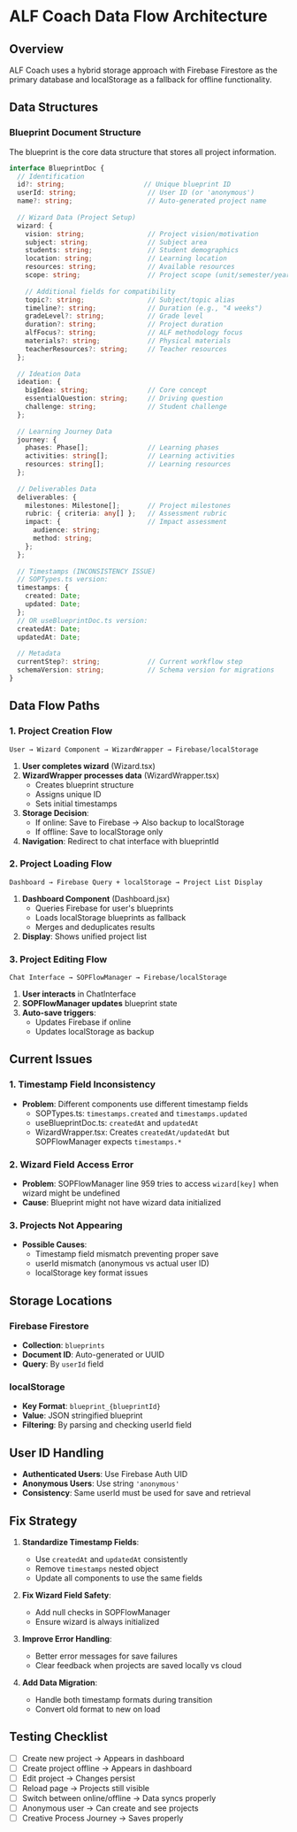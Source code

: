 # ALF Coach Data Flow Architecture

## Overview
ALF Coach uses a hybrid storage approach with Firebase Firestore as the primary database and localStorage as a fallback for offline functionality.

## Data Structures

### Blueprint Document Structure
The blueprint is the core data structure that stores all project information.

```typescript
interface BlueprintDoc {
  // Identification
  id?: string;                    // Unique blueprint ID
  userId: string;                  // User ID (or 'anonymous')
  name?: string;                   // Auto-generated project name
  
  // Wizard Data (Project Setup)
  wizard: {
    vision: string;                // Project vision/motivation
    subject: string;               // Subject area
    students: string;              // Student demographics
    location: string;              // Learning location
    resources: string;             // Available resources
    scope: string;                 // Project scope (unit/semester/year)
    
    // Additional fields for compatibility
    topic?: string;                // Subject/topic alias
    timeline?: string;             // Duration (e.g., "4 weeks")
    gradeLevel?: string;           // Grade level
    duration?: string;             // Project duration
    alfFocus?: string;             // ALF methodology focus
    materials?: string;            // Physical materials
    teacherResources?: string;     // Teacher resources
  };
  
  // Ideation Data
  ideation: {
    bigIdea: string;               // Core concept
    essentialQuestion: string;     // Driving question
    challenge: string;             // Student challenge
  };
  
  // Learning Journey Data
  journey: {
    phases: Phase[];               // Learning phases
    activities: string[];          // Learning activities
    resources: string[];           // Learning resources
  };
  
  // Deliverables Data
  deliverables: {
    milestones: Milestone[];       // Project milestones
    rubric: { criteria: any[] };   // Assessment rubric
    impact: {                      // Impact assessment
      audience: string;
      method: string;
    };
  };
  
  // Timestamps (INCONSISTENCY ISSUE)
  // SOPTypes.ts version:
  timestamps: {
    created: Date;
    updated: Date;
  };
  // OR useBlueprintDoc.ts version:
  createdAt: Date;
  updatedAt: Date;
  
  // Metadata
  currentStep?: string;            // Current workflow step
  schemaVersion: string;           // Schema version for migrations
}
```

## Data Flow Paths

### 1. Project Creation Flow

```
User → Wizard Component → WizardWrapper → Firebase/localStorage
```

1. **User completes wizard** (Wizard.tsx)
2. **WizardWrapper processes data** (WizardWrapper.tsx)
   - Creates blueprint structure
   - Assigns unique ID
   - Sets initial timestamps
3. **Storage Decision**:
   - If online: Save to Firebase → Also backup to localStorage
   - If offline: Save to localStorage only
4. **Navigation**: Redirect to chat interface with blueprintId

### 2. Project Loading Flow

```
Dashboard → Firebase Query + localStorage → Project List Display
```

1. **Dashboard Component** (Dashboard.jsx)
   - Queries Firebase for user's blueprints
   - Loads localStorage blueprints as fallback
   - Merges and deduplicates results
2. **Display**: Shows unified project list

### 3. Project Editing Flow

```
Chat Interface → SOPFlowManager → Firebase/localStorage
```

1. **User interacts** in ChatInterface
2. **SOPFlowManager updates** blueprint state
3. **Auto-save triggers**:
   - Updates Firebase if online
   - Updates localStorage as backup

## Current Issues

### 1. Timestamp Field Inconsistency
- **Problem**: Different components use different timestamp fields
  - SOPTypes.ts: `timestamps.created` and `timestamps.updated`
  - useBlueprintDoc.ts: `createdAt` and `updatedAt`
  - WizardWrapper.tsx: Creates `createdAt/updatedAt` but SOPFlowManager expects `timestamps.*`

### 2. Wizard Field Access Error
- **Problem**: SOPFlowManager line 959 tries to access `wizard[key]` when wizard might be undefined
- **Cause**: Blueprint might not have wizard data initialized

### 3. Projects Not Appearing
- **Possible Causes**:
  - Timestamp field mismatch preventing proper save
  - userId mismatch (anonymous vs actual user ID)
  - localStorage key format issues

## Storage Locations

### Firebase Firestore
- **Collection**: `blueprints`
- **Document ID**: Auto-generated or UUID
- **Query**: By `userId` field

### localStorage
- **Key Format**: `blueprint_{blueprintId}`
- **Value**: JSON stringified blueprint
- **Filtering**: By parsing and checking userId field

## User ID Handling

- **Authenticated Users**: Use Firebase Auth UID
- **Anonymous Users**: Use string `'anonymous'`
- **Consistency**: Same userId must be used for save and retrieval

## Fix Strategy

1. **Standardize Timestamp Fields**:
   - Use `createdAt` and `updatedAt` consistently
   - Remove `timestamps` nested object
   - Update all components to use the same fields

2. **Fix Wizard Field Safety**:
   - Add null checks in SOPFlowManager
   - Ensure wizard is always initialized

3. **Improve Error Handling**:
   - Better error messages for save failures
   - Clear feedback when projects are saved locally vs cloud

4. **Add Data Migration**:
   - Handle both timestamp formats during transition
   - Convert old format to new on load

## Testing Checklist

- [ ] Create new project → Appears in dashboard
- [ ] Create project offline → Appears in dashboard
- [ ] Edit project → Changes persist
- [ ] Reload page → Projects still visible
- [ ] Switch between online/offline → Data syncs properly
- [ ] Anonymous user → Can create and see projects
- [ ] Creative Process Journey → Saves properly